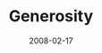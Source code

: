 ---
layout: message
category: message
series: "Consumed"
title: "Generosity"
date: 2008-02-17
audio-description: ""
audio: "http://s3.amazonaws.com/crossroadsaudiomessages/Consumed_2_Gratitude_02-17-08_Tome_webaudio.mp3"
audio-title: "Consumed (Week Two)"
audio-duration: "49&#58;44"
video-description: "This week we're focusing on how generosity frees us. "
video-title: "Consumed (Week Two)"
video: "http://s3.amazonaws.com/crossroadsvideomessages/consumed2.mp4"
---